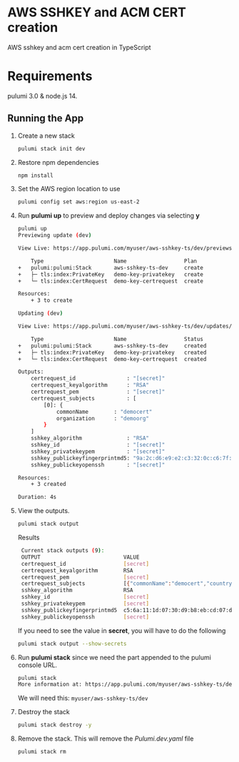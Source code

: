
# AWS SSHKEY and ACM CERT creation

AWS sshkey and acm cert creation in TypeScript

# Requirements

pulumi 3.0 & node.js 14.

## Running the App

1. Create a new stack

    ```bash
    pulumi stack init dev
    ```

1. Restore npm dependencies

    ```bash
    npm install
    ```
1. Set the AWS region location to use
    ```bash
    pulumi config set aws:region us-east-2
    ```

1. Run **pulumi up** to preview and deploy changes via selecting **y**
    ```bash
    pulumi up
    Previewing update (dev)

    View Live: https://app.pulumi.com/myuser/aws-sshkey-ts/dev/previews/f244c0b0-2ba0-4b9a-9b25-c6b78f6d8c54

        Type                      Name                  Plan       
    +   pulumi:pulumi:Stack       aws-sshkey-ts-dev     create     
    +   ├─ tls:index:PrivateKey   demo-key-privatekey   create     
    +   └─ tls:index:CertRequest  demo-key-certrequest  create     
    
    Resources:
        + 3 to create

    Updating (dev)

    View Live: https://app.pulumi.com/myuser/aws-sshkey-ts/dev/updates/20

        Type                      Name                  Status      
    +   pulumi:pulumi:Stack       aws-sshkey-ts-dev     created     
    +   ├─ tls:index:PrivateKey   demo-key-privatekey   created     
    +   └─ tls:index:CertRequest  demo-key-certrequest  created     
    
    Outputs:
        certrequest_id                : "[secret]"
        certrequest_keyalgorithm      : "RSA"
        certrequest_pem               : "[secret]"
        certrequest_subjects          : [
            [0]: {
                commonName        : "democert"
                organization      : "demoorg"
            }
        ]
        sshkey_algorithm              : "RSA"
        sshkey_id                     : "[secret]"
        sshkey_privatekeypem          : "[secret]"
        sshkey_publickeyfingerprintmd5: "9a:2c:d6:e9:e2:c3:32:0c:c6:7f:e4:27:43:24:47:cc"
        sshkey_publickeyopenssh       : "[secret]"

    Resources:
        + 3 created

    Duration: 4s
    ```

1. View the outputs.
   ```bash
   pulumi stack output
   ```

   Results
   ```bash
    Current stack outputs (9):
    OUTPUT                          VALUE
    certrequest_id                  [secret]
    certrequest_keyalgorithm        RSA
    certrequest_pem                 [secret]
    certrequest_subjects            [{"commonName":"democert","country":"","locality":"","organization":"pulumi","organizationalUnit":"","postalCode":"","province":"","serialNumber":"","streetAddresses":[]}]
    sshkey_algorithm                RSA
    sshkey_id                       [secret]
    sshkey_privatekeypem            [secret]
    sshkey_publickeyfingerprintmd5  c5:6a:11:1d:07:30:d9:b8:eb:cd:07:d4:18:02:d5:82
    sshkey_publickeyopenssh         [secret]
   ```

   If you need to see the value in **secret**, you will have to do the following
   ```bash
   pulumi stack output --show-secrets
   ```

1. Run **pulumi stack** since we need the part appended to the pulumi console URL.
    ```bash
    pulumi stack
    More information at: https://app.pulumi.com/myuser/aws-sshkey-ts/dev
    ```
    We will need this: `myuser/aws-sshkey-ts/dev`

1. Destroy the stack
    ```bash
    pulumi stack destroy -y
    ```

1. Remove the stack.  This will remove the *Pulumi.dev.yaml* file
   ```bash
   pulumi stack rm
   ```